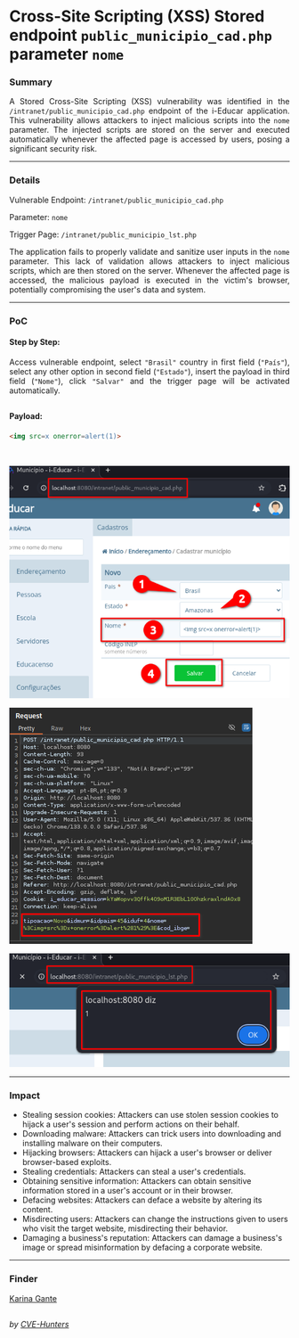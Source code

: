 # Cross-Site Scripting (XSS) Stored endpoint `public_municipio_cad.php` parameter `nome`

### Summary

<p align="justify">A Stored Cross-Site Scripting (XSS) vulnerability was identified in the <code>/intranet/public_municipio_cad.php</code> endpoint of the i-Educar application. This vulnerability allows attackers to inject malicious scripts into the <code>nome</code> parameter. The injected scripts are stored on the server and executed automatically whenever the affected page is accessed by users, posing a significant security risk.</p>

---

### Details

Vulnerable Endpoint: `/intranet/public_municipio_cad.php`

Parameter: `nome`

Trigger Page: `/intranet/public_municipio_lst.php`

<p align="justify">The application fails to properly validate and sanitize user inputs in the <code>nome</code> parameter. This lack of validation allows attackers to inject malicious scripts, which are then stored on the server. Whenever the affected page is accessed, the malicious payload is executed in the victim's browser, potentially compromising the user's data and system.</p>

---

### PoC

#### Step by Step:

<p align="justify">Access vulnerable endpoint, select <code>"Brasil"</code> country in first field (<code>"País"</code>), select any other option in second field (<code>"Estado"</code>), insert the payload in third field (<code>"Nome"</code>), click <code>"Salvar"</code> and the trigger page will be activated automatically.</p>

##

#### Payload:

````html
<img src=x onerror=alert(1)>
````
</br>

![](/CVEs/images/storedXss4.png)

![](/CVEs/images/storedXss5.png)

![](/CVEs/images/storedXss6.png)

----

### Impact

<p align="justify">
<ul>
  <li>Stealing session cookies: Attackers can use stolen session cookies to hijack a user's session and perform actions on their behalf.</li>
  <li>Downloading malware: Attackers can trick users into downloading and installing malware on their computers.</li>
  <li>Hijacking browsers: Attackers can hijack a user's browser or deliver browser-based exploits.</li>
  <li>Stealing credentials: Attackers can steal a user's credentials.</li>
  <li>Obtaining sensitive information: Attackers can obtain sensitive information stored in a user's account or in their browser.</li>
  <li>Defacing websites: Attackers can deface a website by altering its content.</li>
  <li>Misdirecting users: Attackers can change the instructions given to users who visit the target website, misdirecting their behavior.</li>
  <li>Damaging a business's reputation: Attackers can damage a business's image or spread misinformation by defacing a corporate website.</li>
</ul>
</p>

---

### Finder

[Karina Gante](https://karinagante.github.io/)

##

*by [CVE-Hunters](https://github.com/CVE-Hunters/cve-hunters)*